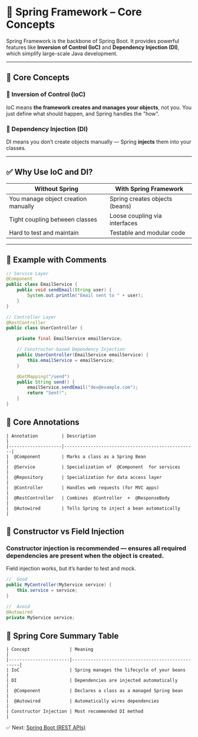 # 🌱 Spring Framework – Core Concepts

Spring Framework is the backbone of Spring Boot. It provides powerful features like **Inversion of Control (IoC)** and **Dependency Injection (DI)**, which simplify large-scale Java development.

---

## 🧠 Core Concepts

### 🔸 Inversion of Control (IoC)
IoC means **the framework creates and manages your objects**, not you. You just define what should happen, and Spring handles the "how".

### 🔸 Dependency Injection (DI)
DI means you don’t create objects manually — Spring **injects** them into your classes.

---

## ✅ Why Use IoC and DI?

| Without Spring                          | With Spring Framework             |
|----------------------------------------|----------------------------------|
| You manage object creation manually    | Spring creates objects (beans)   |
| Tight coupling between classes         | Loose coupling via interfaces    |
| Hard to test and maintain              | Testable and modular code        |

---

## 🧪 Example with Comments

```java
// Service Layer
@Component
public class EmailService {
    public void sendEmail(String user) {
        System.out.println("Email sent to " + user);
    }
}

// Controller Layer
@RestController
public class UserController {

    private final EmailService emailService;

    // Constructor-based Dependency Injection
    public UserController(EmailService emailService) {
        this.emailService = emailService;
    }

    @GetMapping("/send")
    public String send() {
        emailService.sendEmail("dev@example.com");
        return "Sent!";
    }
}
```

## 🧾 Core Annotations

```text
| Annotation         | Description                                      |
|--------------------|--------------------------------------------------|
|  @Component        | Marks a class as a Spring Bean                   |
|  @Service          | Specialization of  @Component  for services      |
|  @Repository       | Specialization for data access layer             |
|  @Controller       | Handles web requests (for MVC apps)              |
|  @RestController   | Combines  @Controller  +  @ResponseBody          |
|  @Autowired        | Tells Spring to inject a bean automatically      |

```

## 🧰 Constructor vs Field Injection

###  Constructor injection is recommended — ensures all required dependencies are present when the object is created.

 Field injection works, but it’s harder to test and mock.
```java
//  Good
public MyController(MyService service) {
    this.service = service;
}

//  Avoid
@Autowired
private MyService service;
```

##  📌 Spring Core Summary Table
```text
| Concept               | Meaning                                          |
|-----------------------|--------------------------------------------------|
| IoC                   | Spring manages the lifecycle of your beans       |
| DI                    | Dependencies are injected automatically          |
|  @Component           | Declares a class as a managed Spring bean        |
|  @Autowired           | Automatically wires dependencies                 |
| Constructor Injection | Most recommended DI method                       |

```

✅  Next: [Spring Boot (REST APIs)](Spring-Boot.md)
